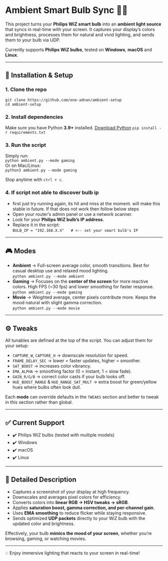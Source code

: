 # Ambient Smart Bulb Sync 🎨💡

This project turns your **Philips WiZ smart bulb** into an **ambient light source** that syncs in real-time with your screen. It captures your display’s colors and brightness, processes them for natural and vivid lighting, and sends them to your bulb via UDP.

Currently supports **Philips WiZ bulbs**, tested on **Windows**, **macOS** and **Linux**.

---

## 🚀 Installation & Setup

### 1. Clone the repo

`git clone https://github.com/one-adnan/ambient-setup`  
`cd ambient-setup`

### 2. Install dependencies

Make sure you have Python **3.9+** installed. [Download Python](https://www.python.org/downloads/)
`pip install -r requirements.txt`

### 3. Run the script

Simply run:  
`python ambient.py --mode gaming`  
Or on Mac/Linux:  
`python3 ambient.py --mode gaming`

Stop anytime with `ctrl + c`.

### 4. If script not able to discover bulb ip

- first just try running again, its hit and miss at the moment. will make this stable in future. If that does not work then follow below steps
- Open your router’s admin panel or use a network scanner.
- Look for your **Philips WiZ bulb’s IP address**.
- Replace it in the script:  
  `BULB_IP = "192.168.X.X"   # <-- set your smart bulb's IP`

---

## 🎮 Modes

- **Ambient** → Full-screen average color, smooth transitions. Best for casual desktop use and relaxed mood lighting.  
  `python ambient.py --mode ambient`
- **Gaming** → Focuses on the **center of the screen** for more reactive colors. High FPS (~30 fps) and lower smoothing for faster response.  
  `python ambient.py --mode gaming`
- **Movie** → Weighted average, center pixels contribute more. Keeps the mood natural with slight gamma correction.  
  `python ambient.py --mode movie`

---

## ⚙️ Tweaks

All tunables are defined at the top of the script. You can adjust them for your setup:

- `CAPTURE_W`, `CAPTURE_H` → downscale resolution for speed.
- `FRAME_DELAY_SEC` → lower = faster updates, higher = smoother.
- `SAT_BOOST` → increases color vibrancy.
- `EMA_ALPHA` → smoothing factor (0 = instant, 1 = slow fade).
- `GAIN_R/G/B` → correct color casts if your bulb looks off.
- `HUE_BOOST_RANGE` & `HUE_RANGE_SAT_MULT` → extra boost for green/yellow hues where bulbs often look dull.

Each **mode** can override defaults in the `TWEAKS` section and better to tweak in this section rather than global.

---

## ✅ Current Support

- ✔️ Philips WiZ bulbs (tested with multiple models)
- ✔️ Windows
- ✔️ macOS
- ✔️ Linux

---

## 📖 Detailed Description

- Captures a screenshot of your display at high frequency.
- Downscales and averages pixel colors for efficiency.
- Converts colors into **linear RGB → HSV tweaks → sRGB**.
- Applies **saturation boost, gamma correction, and per-channel gain**.
- Uses **EMA smoothing** to reduce flicker while staying responsive.
- Sends optimized **UDP packets** directly to your WiZ bulb with the updated color and brightness.

Effectively, your bulb **mimics the mood of your screen**, whether you’re browsing, gaming, or watching movies.

---

💡 Enjoy immersive lighting that reacts to your screen in real-time!
